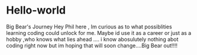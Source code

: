 # Hello-world
Big Bear's Journey
Hey Phil here , Im curious as to what possiblities learning coding could unlock for me. Maybe id use it as a career or just as a hobby ,who knows what lies ahead .... i know abosulutely nothing abot coding right now but im hoping that will soon change....Big Bear out!!!!
